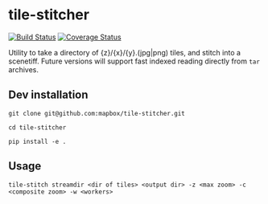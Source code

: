 # tile-stitcher

[![Build Status](https://magnum.travis-ci.com/mapbox/tile-stitcher.svg?token=Dkq56qQtBntqTfE3yeVy&branch=master)](https://magnum.travis-ci.com/mapbox/tile-stitcher) [![Coverage Status](https://coveralls.io/repos/mapbox/tile-stitcher/badge.svg?branch=master&service=github&t=nhModO)](https://coveralls.io/github/mapbox/tile-stitcher?branch=master)

Utility to take a directory of {z}/{x}/{y}.(jpg|png) tiles, and stitch into a scenetiff. Future versions will support fast indexed reading directly from `tar` archives.

## Dev installation
```
git clone git@github.com:mapbox/tile-stitcher.git

cd tile-stitcher

pip install -e .
```

## Usage
```
tile-stitch streamdir <dir of tiles> <output dir> -z <max zoom> -c <composite zoom> -w <workers>
```

